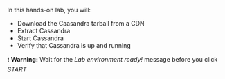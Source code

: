 In this hands-on lab, you will:

- Download the Caasandra tarball from a CDN
- Extract Cassandra
- Start Cassandra
- Verify that Cassandra is up and running

❗ <strong>Warning:</strong> Wait for the *Lab environment ready!* message before you click *START*